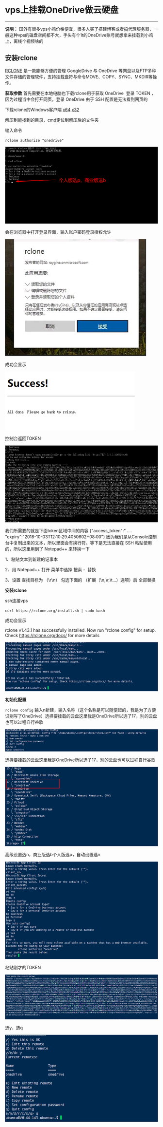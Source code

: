 # vps上挂载OneDrive做云硬盘

------

**说明：** 国外有很多vps小鸡价格便宜，很多人买了搭建博客或者搞代理服务器，一般这种vps的磁盘空间都不大，手头有个1t的OneDrive账号就想拿来挂载到小鸡上，离线个视频啥的


## 安装rclone
[RCLONE](https://rclone.org/) 是一款能够方便的管理 GoogleDrive 与 OneDrive 等网盘以及FTP多种文件存储的管理软件，支持挂载盘符与命令MOVE、COPY、SYNC、MKDIR等操作。 

**获取参数**
首先需要在本地电脑也下载rclone用于获取 OneDrive  登录 TOKEN ， 因为过程当中会打开网页，登录 OneDrive 由于 SSH 配置是无法看到网页的

下载rclone的Windows客户端
[x64](https://downloads.rclone.org/v1.43.1/rclone-v1.43.1-windows-amd64.zip) [x32](https://downloads.rclone.org/v1.43.1/rclone-v1.43.1-windows-386.zip)

解压到能找到的目录，cmd定位到解压后的文件夹

输入命令

`rclone authorize "onedrive"`

![1](https://github.com/chain01/Cloud-hard-disk/blob/master/image/1.png)

会在浏览器中打开登录界面，输入账户密码登录授权允许

![2](https://github.com/chain01/Cloud-hard-disk/blob/master/image/2.png)

成功会显示

![3](https://github.com/chain01/Cloud-hard-disk/blob/master/image/3.png)

控制台返回TOKEN

![4](https://github.com/chain01/Cloud-hard-disk/blob/master/image/4.png)

我们所需要的就是下面token区域中间的内容 {"access_token":" .... "expiry":"2018-10-03T12:10:29.4050602+08:00"}
因为我们是从Console控制台中复制出来的文本，所以里面会有换行符。等下是无法直接在 SSH 粘贴使用的，所以这里用到了 Notepad++ 来转换一下 

1、粘贴文本到新建的记事本

2、用 Notepad++ 打开 菜单中选择 搜索 -  替换

3、设置 查找目标为 （\r\n） 勾选下面的 （扩展（\n,\r,\t...）选项）后 全部替换


**安装rclone**

ssh连接vps

`curl https://rclone.org/install.sh | sudo bash`

成功会显示

rclone v1.43.1 has successfully installed.
Now run "rclone config" for setup. Check https://rclone.org/docs/ for more details

![5](https://github.com/chain01/Cloud-hard-disk/blob/master/image/5.png)

**初始化配置**

`rclone config`
输入n新建，输入名称（这个名称是可以随便起的，我是为了方便识别写了OneDrive）选择要挂载的云盘这里我是OneDrive所以选了17，别的云盘也可以过程自行谷歌

![6](https://github.com/chain01/Cloud-hard-disk/blob/master/image/6.png)

选择要挂载的云盘这里我是OneDrive所以选了17，别的云盘也可以过程自行谷歌

![7](https://github.com/chain01/Cloud-hard-disk/blob/master/image/7.png)

高级设置选n，商业版选b个人版选p，自动设置选n

![8](https://github.com/chain01/Cloud-hard-disk/blob/master/image/8.png)

粘贴刚才的TOKEN

![9](https://github.com/chain01/Cloud-hard-disk/blob/master/image/9.png)

选y，选q

![10](https://github.com/chain01/Cloud-hard-disk/blob/master/image/10.png)






